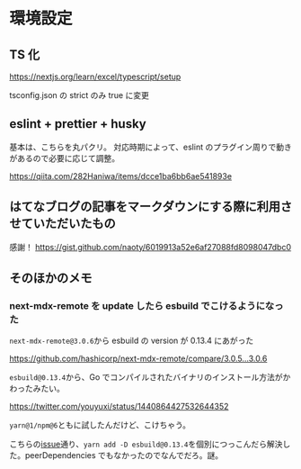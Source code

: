 # 環境設定

## TS 化

https://nextjs.org/learn/excel/typescript/setup

tsconfig.json の strict のみ true に変更

## eslint + prettier + husky

基本は、こちらを丸パクリ。
対応時期によって、eslint のプラグイン周りで動きがあるので必要に応じて調整。

https://qiita.com/282Haniwa/items/dcce1ba6bb6ae541893e

## はてなブログの記事をマークダウンにする際に利用させていただいたもの

感謝！
https://gist.github.com/naoty/6019913a52e6af27088fd8098047dbc0

## そのほかのメモ

### next-mdx-remote を update したら esbuild でこけるようになった

`next-mdx-remote@3.0.6`から esbuild の version が 0.13.4 にあがった

https://github.com/hashicorp/next-mdx-remote/compare/3.0.5...3.0.6

`esbuild@0.13.4`から、Go でコンパイルされたバイナリのインストール方法がかわったみたい。

https://twitter.com/youyuxi/status/1440864427532644352

`yarn@1/npm@6`ともに試したんだけど、こけちゃう。

こちらの[issue](https://github.com/vitejs/vite/issues/5187)通り、`yarn add -D esbuild@0.13.4`を個別につっこんだら解決した。peerDependencies でもなかったのでなんでだろ。謎。
